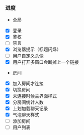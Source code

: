 ### 进度
- 全局
- [x] 登录
- [x] 鉴权
- [ ] 禁言
- [X] 浏览器提示（标题闪烁）
- [ ] 用户自定义头像
- [X] 用户打开多窗口会断掉上一个链接
- 房间
- [X] 加入房间才连接
- [x] 切换房间
- [x] 未连接时候主界面样式
- [X] 分房间统计人数
- [X] 上划加载聊天记录
- [X] 气泡聊天样式
- [ ] 添加房间
- [ ] 用户列表